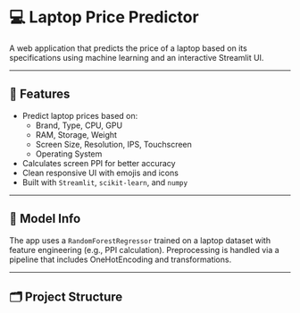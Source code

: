  # 💻 Laptop Price Predictor

A web application that predicts the price of a laptop based on its specifications using machine learning and an interactive Streamlit UI.

---

## 🚀 Features
 
- Predict laptop prices based on:
  - Brand, Type, CPU, GPU
  - RAM, Storage, Weight
  - Screen Size, Resolution, IPS, Touchscreen
  - Operating System
- Calculates screen PPI for better accuracy
- Clean responsive UI with emojis and icons
- Built with `Streamlit`, `scikit-learn`, and `numpy`
 
---

## 🧠 Model Info

The app uses a `RandomForestRegressor` trained on a laptop dataset with feature engineering (e.g., PPI calculation). Preprocessing is handled via a pipeline that includes OneHotEncoding and transformations.

---

## 🗂️ Project Structure

